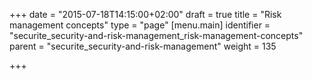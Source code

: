 +++
date = "2015-07-18T14:15:00+02:00"
draft = true
title = "Risk management concepts"
type = "page"
[menu.main]
identifier = "securite_security-and-risk-management_risk-management-concepts"
parent = "securite_security-and-risk-management"
weight = 135

+++
